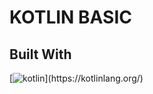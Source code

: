 # KOTLIN BASIC

## Built With
[![kotlin](https://download.logo.wine/logo/Kotlin_(programming_language)/Kotlin_(programming_language)-Logo.wine.png)](https://kotlinlang.org/)

